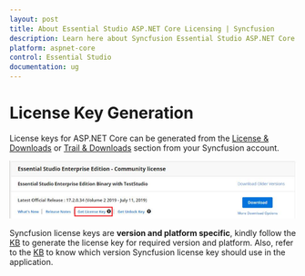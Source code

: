 ```yaml
---
layout: post
title: About Essential Studio ASP.NET Core Licensing | Syncfusion
description: Learn here about Syncfusion Essential Studio ASP.NET Core license key, how to generate the license key, how to register the license key, and more details.
platform: aspnet-core
control: Essential Studio
documentation: ug
---
```


# License Key Generation

License keys for ASP.NET Core can be generated from the [License & Downloads](https://syncfusion.com/account/downloads) or [Trail & Downloads](https://www.syncfusion.com/account/manage-trials/downloads) section from your Syncfusion account. 

![Get License Key](licensing-images/generate-license.png)

Syncfusion license keys are **version and platform specific**, kindly follow the [KB](https://www.syncfusion.com/kb/8976/how-to-generate-license-key-for-licensed-products) to generate the license key for required version and platform. Also, refer to the [KB](https://www.syncfusion.com/kb/8951/which-version-syncfusion-license-key-should-i-use-in-my-application) to know which version Syncfusion license key should use in the application.
